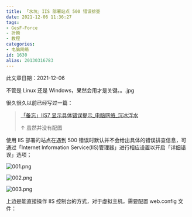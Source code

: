 ```yaml
---
title: 「水坑」IIS 部署站点 500 错误排查
date: 2021-12-06 11:36:27
tags:
- GesF-Force
- 折腾
- 教程
categories:
- 电脑网络
id: 1630
alias: 20130316783
---
```


此文章日期：2021-12-06

不管是 Linux 还是 Windows，果然会用才是关键。。.jpg

<!--more-->

很久很久以前已经写过一篇：

> [「备忘」IIS7 显示具体错误提示\_电脑网络\_沉冰浮水](https://www.wdssmq.com/post/BeiWang-IIS7XianShiJuTiCuoWuTiShi.html "「备忘」IIS7 显示具体错误提示\_电脑网络\_沉冰浮水")
>
> ↑ 虽然并没有配图

使用 IIS 部署的站点在遇到 500 错误时默认并不会给出具体的错误排查信息，可通过「Internet Information Service(IIS)管理器」进行相应设置以开启「详细错误」选项；

<!-- ![001.png](001.png) -->
![001.png](https://s2.loli.net/2021/12/06/3avZTARps5XKmcg.png)

<!-- ![002.png](002.png) -->
![002.png](https://s2.loli.net/2021/12/06/NYR6BHVqTElLavJ.png)

<!-- ![003.png](003.png) -->
![003.png](https://s2.loli.net/2021/12/06/iWyhrwSkUlpFoVs.png)

上边是能直接操作 IIS 控制台的方式，对于虚拟主机，需要配置 web.config 文件：



